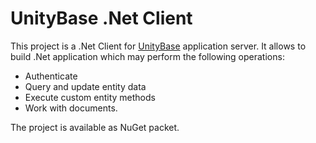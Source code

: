 UnityBase .Net Client
=====================

This project is a .Net Client for [UnityBase](https://unitybase.info/) application server.
It allows to build .Net application which may perform the following operations:
* Authenticate
* Query and update entity data
* Execute custom entity methods
* Work with documents.

The project is available as NuGet packet.
